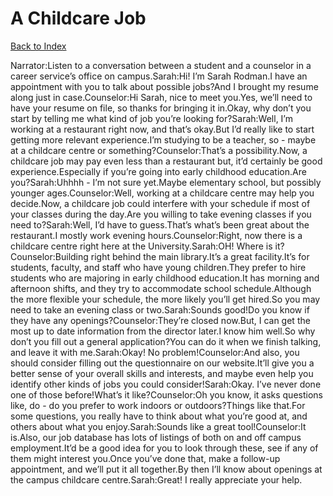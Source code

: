 # A Childcare Job
[Back to Index](https://github.com/windows10010/tpoExtractor/blog/master/README.md)

Narrator:Listen to a conversation between a student and a counselor in a career service’s office on campus.Sarah:Hi! I’m Sarah Rodman.I have an appointment with you to talk about possible jobs?And I brought my resume along just in case.Counselor:Hi Sarah, nice to meet you.Yes, we’ll need to have your resume on file, so thanks for bringing it in.Okay, why don’t you start by telling me what kind of job you’re looking for?Sarah:Well, I’m working at a restaurant right now, and that’s okay.But I’d really like to start getting more relevant experience.I’m studying to be a teacher, so - maybe at a childcare centre or something?Counselor:That’s a possibility.Now, a childcare job may pay even less than a restaurant but, it’d certainly be good experience.Especially if you’re going into early childhood education.Are you?Sarah:Uhhhh - I’m not sure yet.Maybe elementary school, but possibly younger ages.Counselor:Well, working at a childcare centre may help you decide.Now, a childcare job could interfere with your schedule if most of your classes during the day.Are you willing to take evening classes if you need to?Sarah:Well, I’d have to guess.That’s what’s been great about the restaurant.I mostly work evening hours.Counselor:Right, now there is a childcare centre right here at the University.Sarah:OH! Where is it?Counselor:Building right behind the main library.It’s a great facility.It’s for students, faculty, and staff who have young children.They prefer to hire students who are majoring in early childhood education.It has morning and afternoon shifts, and they try to accommodate school schedule.Although the more flexible your schedule, the more likely you’ll get hired.So you may need to take an evening class or two.Sarah:Sounds good!Do you know if they have any openings?Counselor:They’re closed now.But, I can get the most up to date information from the director later.I know him well.So why don’t you fill out a general application?You can do it when we finish talking, and leave it with me.Sarah:Okay! No problem!Counselor:And also, you should consider filling out the questionnaire on our website.It’ll give you a better sense of your overall skills and interests, and maybe even help you identify other kinds of jobs you could consider!Sarah:Okay. I’ve never done one of those before!What’s it like?Counselor:Oh you know, it asks questions like, do - do you prefer to work indoors or outdoors?Things like that.For some questions, you really have to think about what you’re good at, and others about what you enjoy.Sarah:Sounds like a great tool!Counselor:It is.Also, our job database has lots of listings of both on and off campus employment.It’d be a good idea for you to look through these, see if any of them might interest you.Once you’ve done that, make a follow-up appointment, and we’ll put it all together.By then I’ll know about openings at the campus childcare centre.Sarah:Great! I really appreciate your help. 